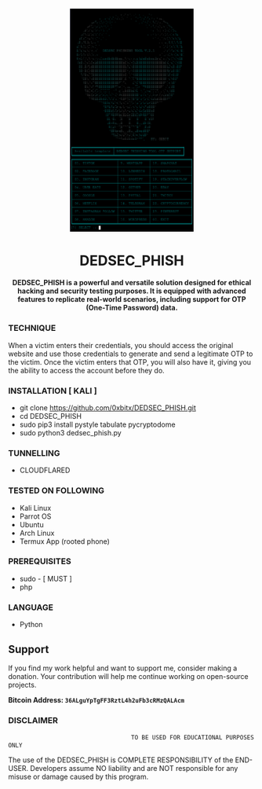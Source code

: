
<p align="center">
<img src="banner.png" width="50%" height="50%">
</p>
<h1 align="center"> DEDSEC_PHISH</h1>
<h4 align="center"> DEDSEC_PHISH is a powerful and versatile solution designed for ethical hacking and security testing purposes. It is equipped with advanced features to replicate real-world scenarios, including support for OTP (One-Time Password) data.</h4>

### TECHNIQUE
When a victim enters their credentials, you should access the original website and use those credentials to generate and send a legitimate OTP to the victim. Once the victim enters that OTP, you will also have it, giving you the ability to access the account before they do.

### INSTALLATION [ KALI ]
* git clone https://github.com/0xbitx/DEDSEC_PHISH.git
* cd DEDSEC_PHISH
* sudo pip3 install pystyle tabulate pycryptodome
* sudo python3 dedsec_phish.py

### TUNNELLING
* CLOUDFLARED

### TESTED ON FOLLOWING
* Kali Linux 
* Parrot OS
* Ubuntu
* Arch Linux
* Termux App (rooted phone)
  
### PREREQUISITES
* sudo - [ MUST ]
* php

### LANGUAGE 
* Python


## Support

If you find my work helpful and want to support me, consider making a donation. Your contribution will help me continue working on open-source projects.

**Bitcoin Address: `36ALguYpTgFF3RztL4h2uFb3cRMzQALAcm`**
                         

### DISCLAIMER
                                       TO BE USED FOR EDUCATIONAL PURPOSES ONLY

The use of the DEDSEC_PHISH is COMPLETE RESPONSIBILITY of the END-USER. Developers assume NO liability and are NOT responsible for any misuse or damage caused by this program. 
